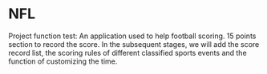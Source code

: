# NFL
Project function test: An application used to help football scoring. 15 points section to record the score. In the subsequent stages, we will add the score record list, the scoring rules of different classified sports events and the function of customizing the time.
